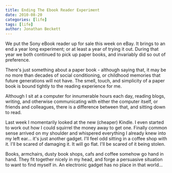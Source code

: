 ```yaml
---
title: Ending The Ebook Reader Experiment
date: 2010-08-20
categories: [life]
tags: [life]
author: Jonathan Beckett
---
```


We put the Sony eBook reader up for sale this week on eBay. It brings to an end a year long experiment; or at least a year of trying it out. During that year we both continued to pick up paper books, and invariably did so out of preference.

There's just something about a paper book - although saying that, it may be no more than decades of social conditioning, or childhood memories that future generations will not have. The smell, touch, and simplicity of a paper book is bound tightly to the reading experience for me.

Although I sit at a computer for innumerable hours each day, reading blogs, writing, and otherwise communicating with either the computer itself, or friends and colleagues, there is a difference between that, and sitting down to read.

Last week I momentarily looked at the new (cheaper) Kindle. I even started to work out how I could squirrel the money away to get one. Finally common sense arrived on my shoulder and whispered everything I already knew into my left ear... it's just another gadget. I'll feel odd sitting in a coffee shop with it. I'll be scared of damaging it. It will go flat. I'll be scared of it being stolen.

Books, armchairs, dusty book shops, cafs and coffee somehow go hand in hand. They fit together nicely in my head, and forge a persuasive situation to want to find myself in. An electronic gadget has no place in that world...